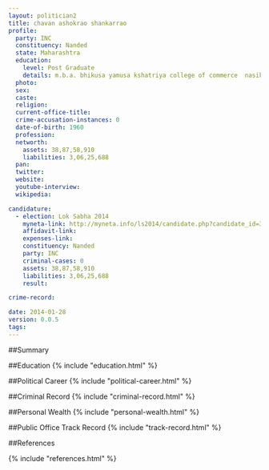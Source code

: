 ```yaml
---
layout: politician2
title: chavan ashokrao shankarrao
profile: 
  party: INC
  constituency: Nanded
  state: Maharashtra
  education: 
    level: Post Graduate
    details: m.b.a. bhikusa yamusa kshatriya college of commerce  nasik (pune university)  year 1981
  photo: 
  sex: 
  caste: 
  religion: 
  current-office-title: 
  crime-accusation-instances: 0
  date-of-birth: 1960
  profession: 
  networth: 
    assets: 38,87,58,910
    liabilities: 3,06,25,688
  pan: 
  twitter: 
  website: 
  youtube-interview: 
  wikipedia: 

candidature: 
  - election: Lok Sabha 2014
    myneta-link: http://myneta.info/ls2014/candidate.php?candidate_id=3590
    affidavit-link: 
    expenses-link: 
    constituency: Nanded 
    party: INC
    criminal-cases: 0
    assets: 38,87,58,910
    liabilities: 3,06,25,688
    result:  

crime-record: 

date: 2014-01-28
version: 0.0.5
tags: 
---
```

##Summary


##Education
{% include "education.html" %}


##Political Career
{% include "political-career.html" %}


##Criminal Record
{% include "criminal-record.html" %}


##Personal Wealth
{% include "personal-wealth.html" %}


##Public Office Track Record
{% include "track-record.html" %}


##References


{% include "references.html" %}